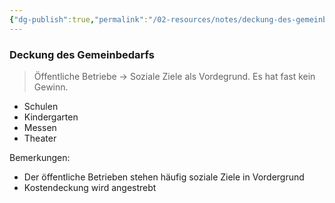 ```yaml
---
{"dg-publish":true,"permalink":"/02-resources/notes/deckung-des-gemeinbedarfs/","tags":["wirtschaft/bwl"],"noteIcon":"","updated":"2025-09-27T01:32:44.000+02:00"}
---
```


### Deckung des Gemeinbedarfs 
> Öffentliche Betriebe -> Soziale Ziele als Vordegrund. Es hat fast kein Gewinn.

- Schulen
- Kindergarten
- Messen
- Theater

Bemerkungen:
- Der öffentliche Betrieben stehen häufig soziale Ziele in Vordergrund 
- Kostendeckung wird angestrebt


